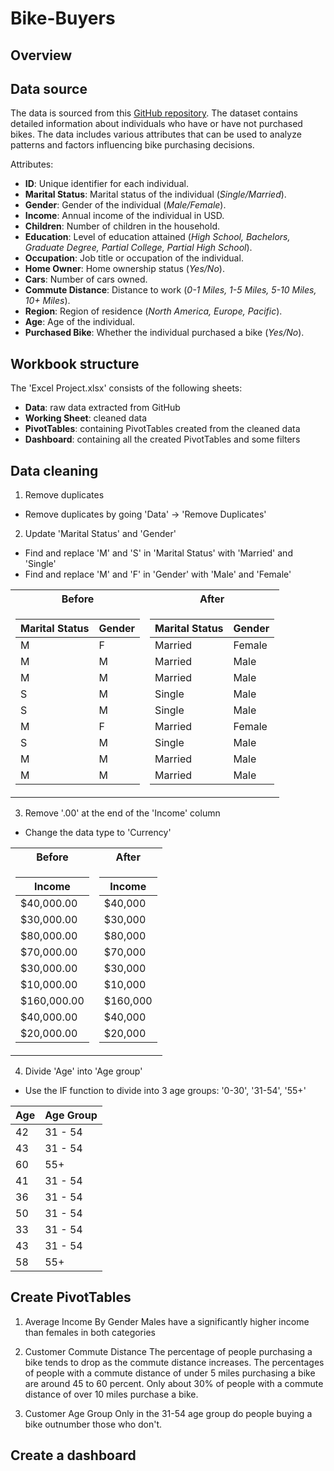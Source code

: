 # Bike-Buyers

## Overview

## Data source
The data is sourced from this [GitHub repository](https://github.com/AlexTheAnalyst/Excel-Tutorial/blob/main/Excel%20Project%20Dataset.xlsx). The dataset contains detailed information about individuals who have or have not purchased bikes. The data includes various attributes that can be used to analyze patterns and factors influencing bike purchasing decisions.

Attributes:
- **ID**: Unique identifier for each individual.
- **Marital Status**: Marital status of the individual (_Single/Married_).
- **Gender**: Gender of the individual (_Male/Female_).
- **Income**: Annual income of the individual in USD.
- **Children**: Number of children in the household.
- **Education**: Level of education attained (_High School, Bachelors, Graduate Degree, Partial College, Partial High School_).
- **Occupation**: Job title or occupation of the individual.
- **Home Owner**: Home ownership status (_Yes/No_).
- **Cars**: Number of cars owned.
- **Commute Distance**: Distance to work (_0-1 Miles, 1-5 Miles, 5-10 Miles, 10+ Miles_).
- **Region**: Region of residence (_North America, Europe, Pacific_).
- **Age**: Age of the individual.
- **Purchased Bike**: Whether the individual purchased a bike (_Yes/No_).

## Workbook structure
The 'Excel Project.xlsx' consists of the following sheets:
* **Data**: raw data extracted from GitHub
* **Working Sheet**: cleaned data
* **PivotTables**: containing PivotTables created from the cleaned data
* **Dashboard**: containing all the created PivotTables and some filters

## Data cleaning
1. Remove duplicates
- Remove duplicates by going 'Data' -> 'Remove Duplicates'

2. Update 'Marital Status' and 'Gender'
- Find and replace 'M' and 'S' in 'Marital Status' with 'Married' and 'Single'
- Find and replace 'M' and 'F' in 'Gender' with 'Male' and 'Female'

<table>
<tr><th> Before </th><th> After </th></tr>
<tr><td>

| Marital Status | Gender |
|----------------|--------|
| M              | F      |
| M              | M      |
| M              | M      |
| S              | M      |
| S              | M      |
| M              | F      |
| S              | M      |
| M              | M      |
| M              | M      |

</td><td>

| Marital Status | Gender |
|----------------|--------|
| Married        | Female |
| Married        | Male   |
| Married        | Male   |
| Single         | Male   |
| Single         | Male   |
| Married        | Female |
| Single         | Male   |
| Married        | Male   |
| Married        | Male   |

</td></tr> </table>

3. Remove '.00' at the end of the 'Income' column
- Change the data type to 'Currency'

<table>
<tr><th> Before </th><th> After </th></tr>
<tr><td>

| Income       |
|--------------|
| $40,000.00   |
| $30,000.00   |
| $80,000.00   |
| $70,000.00   |
| $30,000.00   |
| $10,000.00   |
| $160,000.00  |
| $40,000.00   |
| $20,000.00   |

</td><td>

| Income    |
|-----------|
| $40,000   |
| $30,000   |
| $80,000   |
| $70,000   |
| $30,000   |
| $10,000   |
| $160,000  |
| $40,000   |
| $20,000   |

</td></tr> </table>

4. Divide 'Age' into 'Age group'
- Use the IF function to divide into 3 age groups: '0-30', '31-54', '55+'

| Age | Age Group |
|-----|-----------|
| 42  | 31 - 54   |
| 43  | 31 - 54   |
| 60  | 55+       |
| 41  | 31 - 54   |
| 36  | 31 - 54   |
| 50  | 31 - 54   |
| 33  | 31 - 54   |
| 43  | 31 - 54   |
| 58  | 55+       |

## Create PivotTables
1. Average Income By Gender
Males have a significantly higher income than females in both categories

2. Customer Commute Distance
The percentage of people purchasing a bike tends to drop as the commute distance increases.
The percentages of people with a commute distance of under 5 miles purchasing a bike are around 45 to 60 percent.
Only about 30% of people with a commute distance of over 10 miles purchase a bike.

3. Customer Age Group
Only in the 31-54 age group do people buying a bike outnumber those who don't.
  
## Create a dashboard
<img>

